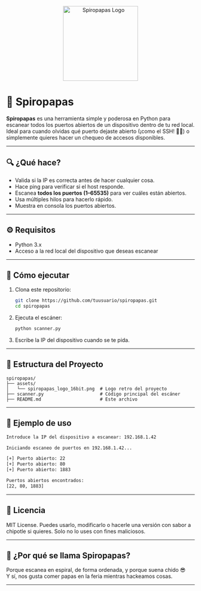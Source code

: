 
<p align="center">
  <img src="assets/logo.png" alt="Spiropapas Logo" width="200"/>
</p>

# 🧂 Spiropapas

**Spiropapas** es una herramienta simple y poderosa en Python para escanear todos los puertos abiertos de un dispositivo dentro de tu red local.  
Ideal para cuando olvidas qué puerto dejaste abierto (¡como el SSH! 🤦‍♂️) o simplemente quieres hacer un chequeo de accesos disponibles.

---

## 🔍 ¿Qué hace?

- Valida si la IP es correcta antes de hacer cualquier cosa.
- Hace ping para verificar si el host responde.
- Escanea **todos los puertos (1–65535)** para ver cuáles están abiertos.
- Usa múltiples hilos para hacerlo rápido.
- Muestra en consola los puertos abiertos.

---

## ⚙️ Requisitos

- Python 3.x
- Acceso a la red local del dispositivo que deseas escanear

---

## 🚀 Cómo ejecutar

1. Clona este repositorio:
   ```bash
   git clone https://github.com/tuusuario/spiropapas.git
   cd spiropapas
   ```

2. Ejecuta el escáner:
   ```bash
   python scanner.py
   ```

3. Escribe la IP del dispositivo cuando se te pida.

---

## 📁 Estructura del Proyecto

```
spiropapas/
├── assets/
│   └── spiropapas_logo_16bit.png  # Logo retro del proyecto
├── scanner.py                     # Código principal del escáner
├── README.md                      # Este archivo
```

---

## 🧪 Ejemplo de uso

```bash
Introduce la IP del dispositivo a escanear: 192.168.1.42

Iniciando escaneo de puertos en 192.168.1.42...

[+] Puerto abierto: 22
[+] Puerto abierto: 80
[+] Puerto abierto: 1883

Puertos abiertos encontrados:
[22, 80, 1883]
```

---

## 📜 Licencia

MIT License. Puedes usarlo, modificarlo o hacerle una versión con sabor a chipotle si quieres. Solo no lo uses con fines maliciosos.

---

## 🌮 ¿Por qué se llama Spiropapas?

Porque escanea en espiral, de forma ordenada, y porque suena chido 😎  
Y sí, nos gusta comer papas en la feria mientras hackeamos cosas.

---
